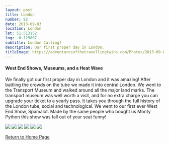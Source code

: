 ```yaml
---
layout: post
title: London
number: 92
date: 2013-09-03
location: London
lat: 51.513152
lng: -0.129807
subtitle: London Calling!
description: Our first proper day in London.
titleImage: https://adventuresofthetravellingtwins.com/Photos/2013-09-03-London/P1010188.JPG
---
```


<h4>West End Shows, Museums, and a Heat Wave</h4>

We finally got our first proper day in London and it was amazing!
After battling the crowds on the tube we made it into central London. We went to the Transport Museum and walked around all the major land marks.
The transport museum was well worth a visit, and for no extra charge you can upgrade your ticket to a yearly pass. It takes you through the full history of the London tube, social and technological. 
We went to our first ever West End Show, Spamalot. Made by the same people who bought us Monty Python this show was fall out of your seat funny!

<img src="https://adventuresofthetravellingtwins.com/Photos/2013-09-03-London/P1010198.JPG" class="image3">
<img src="https://adventuresofthetravellingtwins.com/Photos/2013-09-03-London/P1010219.JPG" class="image3">
<img src="https://adventuresofthetravellingtwins.com/Photos/2013-09-03-London/IMG_4006.JPG" class="image3">
<img src="https://adventuresofthetravellingtwins.com/Photos/2013-09-03-London/P1010205.JPG" class="image1">
<img src="https://adventuresofthetravellingtwins.com/Photos/2013-09-03-London/IMG_3982.JPG" class="image1">
<img src="https://adventuresofthetravellingtwins.com/Photos/2013-09-03-London/IMG_3966.JPG" class="image1">

<a href="https://adventuresofthetravellingtwins.com/">Return to Home Page</a>
